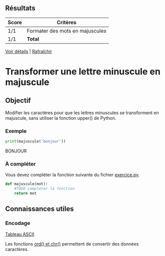 




## Résultats
Score | Critères
--- | ---
1/1 | Formater des mots en majuscules
1/1 | **Total**

[Voir détails](./logs/tests_results.txt) | [Rafraîchir](../../)
# Transformer une lettre minuscule en majuscule


## Objectif

Modifier les caractères pour que les lettres minuscules se transforment en majuscule, sans utiliser la fonction upper() de Python.

### Exemple
```python
print(majuscule('bonjour'))
```
BONJOUR

### À compléter
Vous devez compléter la fonction suivante du fichier [exercice.py](exercice.py).

```python
def majuscule(mot):
    #TODO completer la fonction
    return mot
```

## Connaissances utiles

### Encodage
[Tableau ASCII](http://www.asciitable.com/)

Les fonctions [ord() et chr()](https://docs.python.org/3.4/library/functions.html?highlight=ord) permettent de convertir des données caractères.
